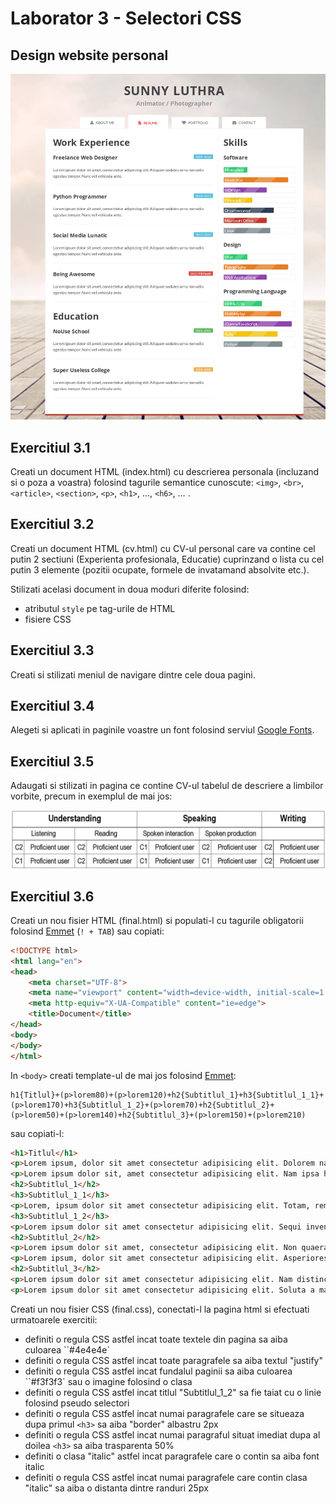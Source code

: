 # Laborator 3 - Selectori CSS
## Design website personal

![Design website personal](personal-website.png)

## Exercitiul 3.1

Creati un document HTML (index.html) cu descrierea personala (incluzand si o poza a voastra) folosind tagurile semantice cunoscute: ``<img>``, ``<br>``,``<article>``, ``<section>``, ``<p>``, ``<h1>``, …, ``<h6>``, … .

## Exercitiul 3.2

Creati un document HTML (cv.html) cu CV-ul personal care va contine cel putin 2 sectiuni (Experienta profesionala, Educatie) cuprinzand o lista cu cel putin 3 elemente (pozitii ocupate, formele de invatamand absolvite etc.).

Stilizati acelasi document in doua moduri diferite folosind:

* atributul ``style`` pe tag-urile de HTML
* fisiere CSS

## Exercitiul 3.3

Creati si stilizati meniul de navigare dintre cele doua pagini.

## Exercitiul 3.4

Alegeti si aplicati in paginile voastre un font folosind serviul [Google Fonts](https://fonts.google.com/).

## Exercitiul 3.5

Adaugati si stilizati in pagina ce contine CV-ul tabelul de descriere a limbilor vorbite, precum in exemplul de mai jos:

![Tabel limbi vorbite](table.png)

## Exercitiul 3.6

 Creati un nou fisier HTML (final.html) si populati-l cu tagurile obligatorii folosind [Emmet](https://emmet.io/)
 (``
 ! + TAB
 ``)
 sau copiati:

```html
<!DOCTYPE html>
<html lang="en">
<head>
    <meta charset="UTF-8">
    <meta name="viewport" content="width=device-width, initial-scale=1.0">
    <meta http-equiv="X-UA-Compatible" content="ie=edge">
    <title>Document</title>
</head>
<body>
</body>
</html>
 ```

In ``<body>`` creati template-ul de mai jos folosind [Emmet](https://emmet.io/):

```
h1{Titlul}+(p>lorem80)+(p>lorem120)+h2{Subtitlul_1}+h3{Subtitlul_1_1}+(p>lorem170)+h3{Subtitlul_1_2}+(p>lorem70)+h2{Subtitlul_2}+(p>lorem50)+(p>lorem140)+h2{Subtitlul_3}+(p>lorem150)+(p>lorem210)
```
sau copiati-l:
```html
<h1>Titlul</h1>
<p>Lorem ipsum, dolor sit amet consectetur adipisicing elit. Dolorem natus animi provident id quam consequuntur est similique neque, ducimus, assumenda corrupti? Consequuntur eius aperiam ipsa rem dolor nostrum ad quasi recusandae, vitae vel ullam voluptas incidunt necessitatibus similique reprehenderit possimus, iure, sed eos consequatur? Dicta in nobis quaerat, suscipit sint officia! Nesciunt nemo magnam culpa porro adipisci totam quos possimus aliquam velit! Fugit ipsam distinctio maxime eligendi quidem laudantium vero maiores adipisci necessitatibus corrupti nihil ullam, quis quaerat, aspernatur error?</p>
<p>Lorem ipsum dolor sit, amet consectetur adipisicing elit. Nam ipsa hic omnis porro sunt dolor in? Veritatis placeat odit mollitia reiciendis harum porro eum eligendi alias eos iusto accusantium sint provident reprehenderit hic dolorum sequi, adipisci doloribus numquam eveniet vitae. Fugit delectus reiciendis a deleniti, commodi vitae earum sed molestiae laboriosam nam. Doloremque repudiandae minus consectetur laborum dicta odit, at nulla ullam ut! Assumenda, a eaque, similique rerum aut debitis placeat, porro modi culpa incidunt quod cumque. Enim incidunt dolore a velit provident quasi error ipsa possimus illum officia! Rerum eligendi temporibus quam sequi suscipit architecto harum voluptatem impedit beatae laboriosam quasi labore, dicta eos unde necessitatibus ad nostrum? Consequatur facere dolorum rerum minima blanditiis unde excepturi porro, quod earum.</p>
<h2>Subtitlul_1</h2>
<h3>Subtitlul_1_1</h3>
<p>Lorem, ipsum dolor sit amet consectetur adipisicing elit. Totam, rem eum dolores ipsa adipisci odio consequatur quaerat omnis maxime optio possimus fugiat labore? Id totam consectetur iste, delectus, reprehenderit mollitia odit odio, laudantium dignissimos libero qui molestiae repellat nesciunt temporibus. Laudantium vero iure adipisci excepturi deserunt, architecto voluptate deleniti! Labore nesciunt enim quam ipsam, suscipit excepturi rem magnam. Eius corrupti aut inventore a voluptates, esse, et aspernatur tempore culpa facere ad soluta quo architecto explicabo nemo autem repudiandae. Recusandae odit praesentium a eligendi porro sequi, vel nam, temporibus saepe magnam, tempore officiis labore sunt ea natus necessitatibus eum voluptas quam tenetur ducimus commodi. Facilis incidunt ab quam non autem blanditiis doloribus inventore nulla laudantium rem, provident itaque iusto eaque, consectetur dolore molestias nostrum dolores maxime? Vitae numquam repellat fugit exercitationem dolorum quam est blanditiis natus placeat, dolorem ipsa porro asperiores! Non et aut, aperiam beatae facere minima debitis voluptate aspernatur dolorem dolor illo corrupti maiores adipisci perferendis, esse ea. Corrupti, vitae assumenda. Delectus pariatur neque praesentium in magni suscipit modi?</p>
<h3>Subtitlul_1_2</h3>
<p>Lorem ipsum dolor sit amet consectetur adipisicing elit. Sequi inventore necessitatibus quod aspernatur quibusdam accusamus expedita nisi nam corrupti, voluptatibus adipisci illo, laboriosam doloribus unde saepe ipsum quo at tempore fugiat, id consectetur enim aut iusto voluptate. Dolor, perferendis esse? Expedita quia tenetur omnis sequi repudiandae quisquam debitis voluptas tempora aspernatur? Voluptas porro cum aut modi alias? Non perspiciatis expedita ipsam. Saepe doloribus deserunt assumenda illo quasi voluptates, mollitia labore.</p>
<h2>Subtitlul_2</h2>
<p>Lorem ipsum dolor sit amet, consectetur adipisicing elit. Non quaerat facere numquam repudiandae neque enim suscipit sapiente. Alias reiciendis voluptate aliquid velit assumenda vero autem eos reprehenderit enim in aperiam fugit iure ipsum excepturi provident, magni laborum tenetur repellat quasi perspiciatis? Distinctio cumque reprehenderit facilis autem molestiae quia laborum! Tempore?</p>
<p>Lorem ipsum, dolor sit amet consectetur adipisicing elit. Asperiores vero recusandae tempore expedita dolorum ratione possimus? Quos id veritatis eaque blanditiis assumenda necessitatibus in. Eligendi dolorem aspernatur enim eos adipisci dignissimos error laborum iure illum facere, amet, cupiditate laudantium quisquam nulla harum nemo reprehenderit eum consequuntur, recusandae suscipit aliquam a. Repellat suscipit necessitatibus debitis quam voluptatum soluta quos enim placeat exercitationem. Deleniti aliquam est obcaecati veritatis quisquam perspiciatis repellat debitis dolore, nisi et repudiandae aut a suscipit sapiente. Corporis molestiae sequi vel magnam accusamus reiciendis optio quod, error aliquam nostrum natus earum consequuntur facilis cumque omnis? Quos odit vero dolor debitis neque eius, iste nobis, recusandae blanditiis quas modi quisquam deleniti quibusdam quam incidunt. Itaque, voluptatum aut fugiat optio velit consequuntur non hic beatae amet, delectus suscipit? Corporis, omnis? Qui voluptates perferendis fugit quasi soluta sed minima perspiciatis. Voluptas, nesciunt.</p>
<h2>Subtitlul_3</h2>
<p>Lorem ipsum dolor sit amet consectetur adipisicing elit. Nam distinctio expedita eaque laudantium quis saepe aperiam suscipit excepturi aspernatur provident reprehenderit voluptatum, placeat mollitia. Voluptatem fuga voluptates beatae unde debitis at amet nam odio quibusdam eaque maiores molestias, laborum obcaecati ea cum optio alias facere quaerat eum. Nisi natus ab minus eveniet commodi, consectetur qui, similique vitae a labore veritatis amet adipisci voluptate debitis dicta aspernatur reprehenderit unde. Iure, eum. Corporis, quo. Rem dolor beatae minima maxime? Pariatur eos ipsa odio quibusdam vitae, iusto est laudantium repellat placeat, aperiam, quis voluptatum dolorem autem soluta rem earum sequi! Excepturi recusandae delectus fugiat consequatur veniam necessitatibus repudiandae expedita, modi praesentium. Dignissimos officiis ipsum doloremque facilis aliquid, eaque vitae ad repudiandae at voluptatum non dolorem aut deserunt eveniet ex accusantium eos enim aliquam numquam quod quae sint distinctio nam! Necessitatibus, alias molestias inventore consectetur, rem accusamus recusandae iste illum dolor nisi laborum temporibus.</p>
<p>Lorem ipsum dolor sit amet consectetur adipisicing elit. Soluta a magnam dignissimos voluptate architecto cumque et eos quis aliquid at voluptates, facere dicta delectus error numquam accusantium odit minus consequuntur ipsa excepturi nihil praesentium unde. Quidem alias vitae harum nulla quam distinctio exercitationem perferendis non, ratione omnis deleniti. Eum, consequuntur veniam. Sequi dolorem excepturi voluptas sunt explicabo itaque facilis exercitationem et eaque, dolore rem harum illo dolorum vero. Dicta sit aspernatur cumque illo ipsam omnis voluptatem ea earum eveniet! Cupiditate iure eius debitis laboriosam, autem labore, sapiente velit rerum perspiciatis cum dolorum optio officia aperiam omnis fuga iste quaerat nostrum repudiandae dignissimos quam libero! Quod eligendi reprehenderit illo facere dolor animi eveniet itaque error atque nihil. Enim, natus harum nihil repudiandae cum, voluptatem in facilis quasi numquam rerum voluptate similique amet sequi totam omnis illo doloribus eligendi ea excepturi quam aut asperiores ducimus maiores quo? Vero adipisci praesentium dolorem in debitis ratione voluptate quod dicta quam enim! Perferendis aspernatur asperiores voluptas molestiae ab adipisci dolorum quam deleniti fuga. Nihil, ducimus. Ut sed, labore officia incidunt cum natus eius modi ducimus at cumque nulla vitae expedita perspiciatis rerum soluta amet quos doloremque nesciunt nostrum numquam veritatis ex facilis asperiores. Officia commodi eum reprehenderit tempora? Dignissimos sunt vero optio laudantium cum tenetur?</p>
```

 Creati un nou fisier CSS (final.css), conectati-l la pagina html si efectuati urmatoarele exercitii:

* definiti o regula CSS astfel incat toate textele din pagina sa aiba culoarea ``#4e4e4e`
* definiti o regula CSS astfel incat toate paragrafele sa aiba textul "justify"
* definiti o regula CSS astfel incat fundalul paginii sa aiba culoarea ``#f3f3f3` sau o imagine folosind o clasa
* definiti o regula CSS astfel incat titlul "Subtitlul_1_2" sa fie taiat cu o linie folosind pseudo selectori
* definiti o regula CSS astfel incat numai paragrafele care se situeaza dupa primul ``<h3>`` sa aiba "border" albastru 2px
* definiti o regula CSS astfel incat numai paragraful situat imediat dupa al doilea ``<h3>`` sa aiba trasparenta 50%
* definiti o clasa "italic" astfel incat paragrafele care o contin sa aiba font italic
* definiti o regula CSS astfel incat numai paragrafele care contin clasa "italic" sa aiba o distanta dintre randuri 25px
